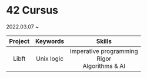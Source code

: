 # 42 Cursus

2022.03.07 ~

| Project | Keywords | Skills |
| :-----: | :-----: | :-----: |
| Libft | Unix logic | Imperative programming<br/>Rigor<br/>Algorithms & AI |